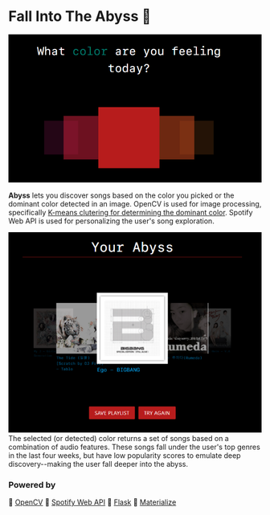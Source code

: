 # Fall Into The Abyss :crescent_moon:
![Abyss Landing Page](/Abyss_Demo/search_by_color.PNG)

**Abyss** lets you discover songs based on the color you picked or the dominant color detected in an image. OpenCV is used for image processing, specifically [K-means clutering for determining the dominant color](https://www.pyimagesearch.com/2014/05/26/opencv-python-k-means-color-clustering/). Spotify Web API is used for personalizing the user's song exploration.

![Abyss Results Page](/Abyss_Demo/result_page.PNG)
The selected (or detected) color returns a set of songs based on a combination of audio features. These songs fall under the user's top genres in the last four weeks, but have low popularity scores to emulate deep discovery--making the user fall deeper into the abyss.

### Powered by
:mushroom: [OpenCV](https://opencv.org)
:mushroom: [Spotify Web API](https://developer.spotify.com/documentation/web-api/quick-start/)
:mushroom: [Flask](https://flask.palletsprojects.com/en/1.1.x/)
:mushroom: [Materialize](https://materializecss.com/)
